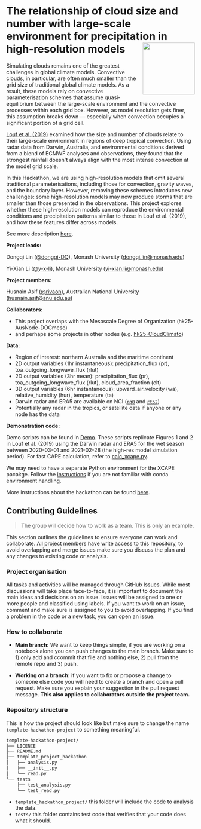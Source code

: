 # The relationship of cloud size and number with large-scale environment for precipitation in high-resolution models  <img src='https://21centuryweather.org.au/wp-content/uploads/Hackathon-Image-WCRP-Positive-1536x736.jpg' align="right" height="139" />

Simulating clouds remains one of the greatest challenges in global climate models. Convective clouds, in particular, are often much smaller than the grid size of traditional global climate models. As a result, these models rely on convective parameterisation schemes that assume quasi-equilibrium between the large-scale environment and the convective processes within each grid box. However, as model resolution gets finer, this assumption breaks down — especially when convection occupies a significant portion of a grid cell.

[Louf et al. (2019)](https://agupubs.onlinelibrary.wiley.com/doi/full/10.1029/2019GL083964) examined how the size and number of clouds relate to their large-scale environment in regions of deep tropical convection. Using radar data from Darwin, Australia, and environmental conditions derived from a blend of ECMWF analyses and observations, they found that the strongest rainfall doesn't always align with the most intense convection at the model grid scale.

In this Hackathon, we are using high-resolution models that omit several traditional parameterisations, including those for convection, gravity waves, and the boundary layer. However, removing these schemes introduces new challenges: some high-resolution models may now produce storms that are smaller than those presented in the observations. This project explores whether these high-resolution models can reproduce the environmental conditions and precipitation patterns similar to those in Louf et al. (2019), and how these features differ across models.

See more description [here](https://github.com/dongqi-DQ/hk25-teams/blob/main/hk25-AusNode/hk25-AusNode-LargeScaleP.md).

**Project leads:**  

Dongqi Lin ([@dongqi-DQ](https://github.com/dongqi-DQ)), Monash University ([dongqi.lin@monash.edu](dongqi.lin@monash.edu))  

Yi-Xian Li ([@y-x-li](https://github.com/y-x-li)), Monash University ([yi-xian.li@monash.edu](yi-xian.li@monash.edu))  


**Project members:**   

Husnain Asif ([@rivaon](https://github.com/rivaon)), Australian National University ([husnain.asif@anu.edu.au](husnain.asif@anu.edu.au))

**Collaborators:** 
- This project overlaps with the Mesoscale Degree of Organization (hk25-AusNode-DOCmeso)
- and perhaps some projects in other nodes (e.g. [hk25-CloudClimato](https://github.com/digital-earths-global-hackathon/hk25-teams/tree/main/hk25-CloudClimato))

**Data:**
- Region of interest: northern Australia and the maritime continent
- 2D output variables (1hr instantaneous): precipitation_flux (pr), toa_outgoing_longwave_flux (rlut)
- 2D output variables (3hr mean): precipitation_flux (pr), toa_outgoing_longwave_flux (rlut), cloud_area_fraction (clt)
- 3D output variables (6hr instantaneous): upward_air_velocity (wa), relative_humidity (hur), temperature (ta)
- Darwin radar and ERA5 are available on NCI ([`rq0`](https://geonetwork.nci.org.au/geonetwork/srv/eng/catalog.search#/metadata/f4093_2998_3846_6573) and [`rt52`](https://geonetwork.nci.org.au/geonetwork/srv/eng/catalog.search#/metadata/f2836_1346_3774_9763))
- Potentially any radar in the tropics, or satellite data if anyone or any node has the data

**Demonstration code:**  

Demo scripts can be found in [Demo](/Demo/). These scripts replicate Figures 1 and 2 in Louf et al. (2019) using the Darwin radar and ERA5 for the wet season between 2020-03-01 and 2021-02-28 (the high-res model simulation period). For fast CAPE calculation, refer to [calc_xcape.py](/Demo/py_scripts/calc_xcape.py). 

We may need to have a separate Python environment for the XCAPE pacakge. Follow the [instructions](Instructions_for_python_environment.md) if you are not familiar with conda environment handling.

More instructions about the hackathon can be found [here](https://github.com/21centuryweather/hackathon-2025-australia-node). 

## Contributing Guidelines

> The group will decide how to work as a team. This is only an example. 

This section outlines the guidelines to ensure everyone can work and collaborate. All project members have write access to this repository, to avoid overlapping and merge issues make sure you discuss the plan and any changes to existing code or analysis.

### Project organisation

All tasks and activities will be managed through GitHub Issues. While most discussions will take place face-to-face, it is important to document the main ideas and decisions on an issue. Issues will be assigned to one or more people and classified using labels. If you want to work on an issue, comment and make sure is assigned to you to avoid overlapping. If you find a problem in the code or a new task, you can open an issue. 

### How to collaborate

* **Main branch:** We want to keep things simple, if you are working on a notebook alone you can push changes to the main branch. Make sure to 1) only add and ccommit that file and nothing else, 2) pull from the remote repo and 3) push.

* **Working on a branch:** if you want to fix or propose a change to someone else code you will need to create a branch and open a pull request. Make sure you explain your suggestion in the pull request message. **This also applies to collaborators outside the project team.**

### Repository structure

This is how the project should look like but make sure to change the name `template-hackathon-project` to something meaningful. 

```bash
template-hackathon-project/
├── LICENCE
├── README.md
├── template_project_hackathon
│   ├── analysis.py
│   ├── __init__.py
│   └── read.py
└── tests
    ├── test_analysis.py
    └── test_read.py
```
* `template_hackathon_project/` this folder will include the code to analysis the data.
* `tests/` this folder contains test code that verifies that your code does what it should.

